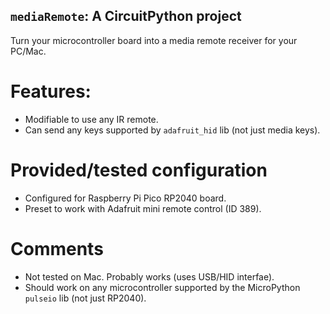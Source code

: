 ## `mediaRemote`: A CircuitPython project
Turn your microcontroller board into a media remote receiver for your PC/Mac.

# Features:
- Modifiable to use any IR remote.
- Can send any keys supported by `adafruit_hid` lib (not just media keys).

# Provided/tested configuration
- Configured for Raspberry Pi Pico RP2040 board.
- Preset to work with Adafruit mini remote control (ID 389).

# Comments
- Not tested on Mac. Probably works (uses USB/HID interfae).
- Should work on any microcontroller supported by the MicroPython `pulseio` lib (not just RP2040).

